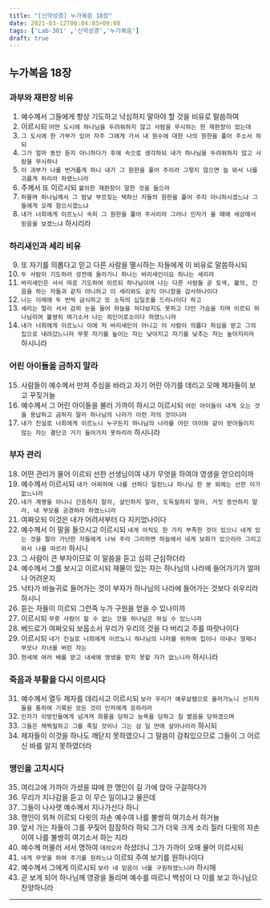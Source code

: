 ```yaml
---
title: "[신약성경] 누가복음 18장"
date: 2021-03-12T06:04:03+09:00
tags: ['Lab-301' ,'신약성경','누가복음']
draft: true
---
```

## 누가복음 18장
### 과부와 재판장 비유
1. 예수께서 그들에게 항상 기도하고 낙심하지 말아야 할 것을 비유로 말씀하여
2. 이르시되 `어떤 도시에 하나님을 두려워하지 않고 사람을 무시하는 한 재판장이 었는데`
3. `그 도시에 한 가부가 있어 자주 그에게 가서 내 원수에 대한 나의 원한을 풀어 주소서 하되`
4. `그가 얼마 동안 듣지 아니하다가 후에 속으로 생각하되 내가 하나님을 두려워하지 않고 사람을 무시하나`
5. `이 과부가 나를 번거롭게 하니 내가 그 원한을 풀어 주리라 그렇지 않으면 늘 와서 나를 괴롭게 하리라 하였느니라`
6. 주께서 또 이르시되 `불의한 재판장이 말한 것을 들으라`
7. `하물며 하나님께서 그 밤낮 부르짖는 택하신 자들의 원한을 풀어 주지 아니하시겠느냐 그들에게 오래 참으시겠느냐`
8. `내가 너희에게 이르노니 속히 그 원한을 풀어 주시리라 그러나 인자가 올 때에 세상에서 믿음을 보겠느냐` 하시리라
### 하리새인과 세리 비유
9. 또 자기를 의롭다고 믿고 다른 사람을 멸시하는 자들에게 이 비유로 말씀하시되 
10. `두 사람이 기도하러 성전에 올라가니 하나는 바리새인이요 하나는 세리라`
11. `바리새인은 서서 따로 기도하여 이르되 하나님이여 나는 다른 사람들 곧 토색, 불의, 간음을 하는 자들과 같지 아니하고 이 세리와도 같지 아니함을 감사하나이다`
12. `나는 이레에 두 번씩 금식하고 또 소득의 십일조를 드리나이다 하고`
13. `세리는 멀리 서서 감히 눈을 들어 하늘을 쳐다보지도 못하고 다만 가슴을 치며 이르되 하나님이여 불쌍히 여기소서 나는 죄인이로소이다 하였느니라`
14. `내가 너희에게 이르노니 이에 저 바리새인이 아니고 이 사람이 의롭다 하심을 받고 그의 집으로 내려갔느니라 무릇 자기를 높이는 자는 낮아지고 자기를 낮추는 자는 높아지리라` 하시니라
### 어린 아이들을 금하지 말라
15. 사람들이 예수께서 만져 주심을 바라고 자기 어린 아기를 데리고 오매 제자들이 보고 꾸짖거늘
16. 예수께서 그 어린 아이들을 불러 가까이 하시고 이르시되 `어린 아이들이 내게 오는 것을 용납하고 금하지 말라 하나님의 나라가 이런 자의 것이니라`
17. `내가 진실로 너희에게 이르노니 누구든지 하나님의 나라를 어린 아이와 같이 받아들이지 않는 자는 결단코 거기 들어가지 못하리라` 하시니라
### 부자 관리
18. 어떤 관리가 물어 이르되 선한 선생님이여 내가 무엇을 하여야 영생을 얻으리이까
19. 예수께서 이르시되 `내가 어찌하여 나를 선하다 일컫느냐 하나님 한 분 외에는 선한 이가 없느니라`
20. `네가 계명을 아나니 간음하지 말라, 살인하지 말라, 도둑질하지 말라, 거짓 증언하지 말라, 네 부모를 공경하라 하였느니라`
21. 여짜오되 이것은 내가 어려서부터 다 지키었나이다
22. 예수께서 이 말을 들으시고 이르시되 `네게 아직도 한 가지 부족한 것이 있으니 네게 있는 것을 팔아 가난한 자들에게 나눠 주라 그리하면 하늘에서 네게 보화가 있으리라 그리고 
    와서 나를 따르라` 하시니
23. 그 사람이 큰 부자이므로 이 말씀을 듣고 심히 근심하더라
24. 예수께서 그를 보시고 이르시되 재물이 있는 자는 하나님의 나라에 들어가기가 얼마나 어려운지
25. 낙타가 바늘귀로 들어가는 것이 부자가 하나님의 나라에 들어가는 것보다 쉬우리라 하시니
26. 듣는 자들이 이르되 그런즉 누가 구원을 얻을 수 있나이까
27. 이르시되 `무릇 사람이 할 수 없는 것을 하나님은 하실 수 있느니라`
28. 베드로가 여짜오되 보옵소서 우리가 우리의 것을 다 버리고 주를 따랏나이다
29. 이르시되 `내가 진실로 너희에게 이르노니 하나님의 나라를 위하여 집이나 아내나 형제나 부모나 자녀를 버린 자는 `
30. `현세에 여러 배를 받고 내세에 영생을 받지 못할 자가 없느니라` 하시니라
### 죽음과 부활을 다시 이르시다
31. 예수께서 열두 제자를 데리시고 이르시되 `보라 우리가 예루살렘으로 올라가노니 선지자들을 통하여 기록된 모든 것이 인자에게 응하리라`
32. `인자가 이방인들에게 넘겨져 희룽을 당하고 능욕을 당하고 침 뱉음을 당하겠으며`
33. `그들은 채찍질하고 그를 죽일 것이나 그는 삼 일 만에 살아나리라` 하시되
34. 제자들이 이것을 하나도 깨닫지 못하였으니 그 말씀이 감춰있으므로 그들이 그 어르신 바를 알지 못하였더라
### 맹인을 고치시다
35. 여리고에 가까이 가셨을 땨에 한 맹인이 길 가에 앉아 구걸하다가
36. 무리가 지나감을 듣고 이 무슨 일이냐고 물은데
37. 그들이 나사렛 예수께서 지나가신다 하니
38. 맹인이 외쳐 이르되 다윗의 자손 예수여 나를 불쌍히 여기소서 하거늘
39. 앞서 가는 자들이 그를 꾸짖어 잠잠하라 하되 그가 더욱 크게 소리 질러 다윗의 자손 이여 나를 불쌍히 여기소서 하는 지라
40. 예수께 머물러 서서 명하여 `데려오라` 하셨더니 그가 가까이 오매 물어 이르시되
41. `네게 무엇을 하여 주기를 원하느냐` 이르되 주여 보기를 원하나이다
42. 예수께서 그에게 이르시되 `보라 네 믿음이 너를 구원하였느니라` 하시매
43. 곧 보게 되어 하나님께 영광을 돌리며 예수를 따르니 백성이 다 이를 보고 하나님으 찬양하니라
***


